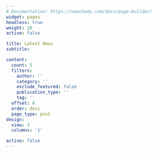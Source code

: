 ```yaml
---
# Documentation: https://wowchemy.com/docs/page-builder/
widget: pages
headless: true
weight: 20
active: false

title: Latest News
subtitle:

content:
  count: 5
  filters:
    author: ''
    category: ''
    exclude_featured: false
    publication_type: ''
    tag: ''
  offset: 0
  order: desc
  page_type: post
design:
  view: 3
  columns: '1'

active: false
---
```

